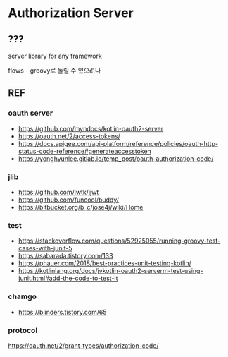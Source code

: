Authorization Server
====================

## ???

server library for any framework

flows - groovy로 돌릴 수 있으려나

## REF

### oauth server
* https://github.com/myndocs/kotlin-oauth2-server
* https://oauth.net/2/access-tokens/
* https://docs.apigee.com/api-platform/reference/policies/oauth-http-status-code-reference#generateaccesstoken
* https://yonghyunlee.gitlab.io/temp_post/oauth-authorization-code/

### jlib
* https://github.com/jwtk/jjwt
* https://github.com/funcool/buddy/
* https://bitbucket.org/b_c/jose4j/wiki/Home

### test
* https://stackoverflow.com/questions/52925055/running-groovy-test-cases-with-junit-5
* https://sabarada.tistory.com/133
* https://phauer.com/2018/best-practices-unit-testing-kotlin/
* https://kotlinlang.org/docs/jvkotlin-oauth2-serverm-test-using-junit.html#add-the-code-to-test-it

### chamgo
* https://blinders.tistory.com/65

### protocol
https://oauth.net/2/grant-types/authorization-code/
